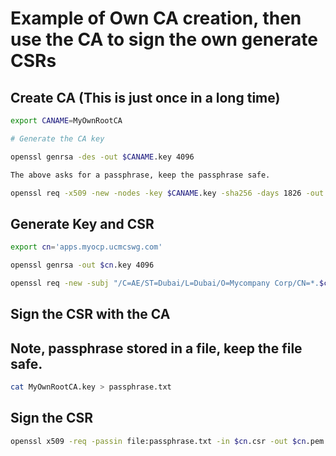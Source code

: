 # Example of Own CA creation, then use the CA to sign the own generate CSRs

## Create CA (This is just once in a long time)
```bash
export CANAME=MyOwnRootCA

# Generate the CA key

openssl genrsa -des -out $CANAME.key 4096

The above asks for a passphrase, keep the passphrase safe.

openssl req -x509 -new -nodes -key $CANAME.key -sha256 -days 1826 -out $CANAME.crt -subj '/C=AE/ST=Dubai/L=Dubai/O=Mycompany Corp/CN=$CANAME'
```

## Generate Key and CSR

```bash
export cn='apps.myocp.ucmcswg.com'

openssl genrsa -out $cn.key 4096

openssl req -new -subj "/C=AE/ST=Dubai/L=Dubai/O=Mycompany Corp/CN=*.$cn" -key $cn.key -out $cn.csr -addext "subjectAltName = DNS:*.$cn"

```

## Sign the CSR with the CA

## Note, passphrase stored in a file, keep the file safe.
```bash
cat MyOwnRootCA.key > passphrase.txt
```

## Sign the CSR

```bash
openssl x509 -req -passin file:passphrase.txt -in $cn.csr -out $cn.pem -CA $CANAME.crt -CAkey $CANAME.key -CAcreateserial -days 1825 -sha256
```

